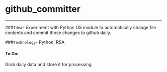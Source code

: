 # github_committer
------
###`Idea`- 
Experiment with Python OS module to automatically change file contents and commit those changes to github daily.

###`Technology`- 
Python, RSA

#### To Do:
Grab daily data and store it for processing
